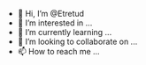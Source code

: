 - 👋 Hi, I’m @Etretud
- 👀 I’m interested in ...
- 🌱 I’m currently learning ...
- 💞️ I’m looking to collaborate on ...
- 📫 How to reach me ...

<!---
Etretud/Etretud is a ✨ special ✨ repository because its `README.md` (this file) appears on your GitHub profile.
You can click the Preview link to take a look at your changes.
--->
